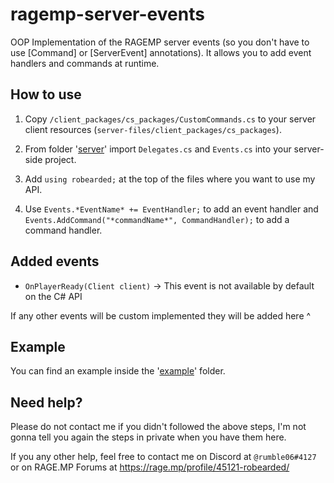 # ragemp-server-events
OOP Implementation of the RAGEMP server events (so you don't have to use [Command] or [ServerEvent] annotations). It allows you to add event handlers and commands at runtime.

## How to use
1. Copy `/client_packages/cs_packages/CustomCommands.cs` to your server client resources (`server-files/client_packages/cs_packages`).

2. From folder '[server](https://github.com/robertnisipeanu/ragemp-server-events/tree/master/server "server")' import `Delegates.cs` and `Events.cs` into your server-side project.

3. Add `using robearded;` at the top of the files where you want to use my API.

4. Use `Events.*EventName* += EventHandler;` to add an event handler and `Events.AddCommand("*commandName*", CommandHandler);` to add a command handler.

## Added events

- `OnPlayerReady(Client client)` -> This event is not available by default on the C# API

If any other events will be custom implemented they will be added here ^

## Example

You can find an example inside the '[example](https://github.com/robertnisipeanu/ragemp-server-events/tree/master/example "`/example`")' folder.

## Need help?
Please do not contact me if you didn't followed the above steps, I'm not gonna tell you again the steps in private when you have them here.

If you any other help, feel free to contact me on Discord at `@rumble06#4127` or on RAGE.MP Forums at https://rage.mp/profile/45121-robearded/
